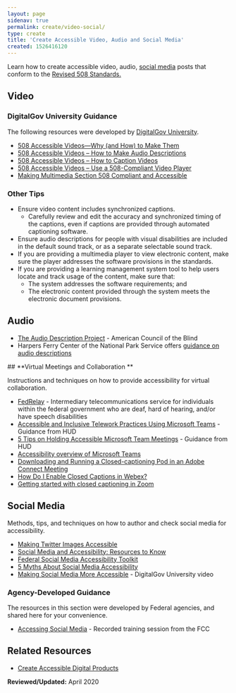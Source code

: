 ```yaml
---
layout: page
sidenav: true
permalink: create/video-social/
type: create
title: 'Create Accessible Video, Audio and Social Media'
created: 1526416120
---
```


Learn how to create accessible video, audio, [social media][1] posts that conform to the [Revised 508 Standards.][2]

<div id="video">
  <h2>
    Video
  </h2>
  
  <h3>
    DigitalGov University Guidance
  </h3>
  
  <p>
    The following resources were developed by <a href="https://digital.gov/digitalgov-university/">DigitalGov University</a>.
  </p>
  
  <ul>
    <li>
      <a href="https://www.digitalgov.gov/2014/06/30/508-accessible-videos-why-and-how-to-make-them/">508 Accessible Videos&mdash;Why (and How) to Make Them</a>
    </li>
    <li>
      <a href="https://www.digitalgov.gov/2014/06/30/508-accessible-videos-how-to-make-audio-descriptions/">508 Accessible Videos &ndash; How to Make Audio Descriptions</a>
    </li>
    <li>
      <a href="https://www.digitalgov.gov/2014/06/30/508-accessible-videos-how-to-caption-videos/">508 Accessible Videos &ndash; How to Caption Videos</a>
    </li>
    <li>
      <a href="https://www.digitalgov.gov/2014/06/30/508-accessible-videos-use-a-508-compliant-video-player/">508 Accessible Videos &ndash; Use a 508-Compliant Video Player</a>
    </li>
    <li>
      <a href="http://www.digitalgov.gov/2013/06/26/making-multimedia-section-508-compliant-and-accessible/">Making Multimedia Section 508 Compliant and Accessible</a>
    </li>
  </ul>
  
  <h3>
    Other Tips
  </h3>
  
  <ul>
    <li>
      Ensure video content includes synchronized captions.<ul>
        <li>
          Carefully review and edit the accuracy and synchronized timing of the captions, even if captions are provided through automated captioning software.
        </li>
      </ul>
    </li>
<li>
      Ensure audio descriptions for people with visual disabilities are included in the default sound track, or as a separate selectable sound track.
    </li>
    <li>
      If you are providing a multimedia player to view electronic content, make sure the player addresses the software provisions in the standards.
    </li>
    <li>
      If you are providing a learning management system tool to help users locate and track usage of the content, make sure that:<ul>
        <li>
          The system addresses the software requirements; and
        </li>
        <li>
          The electronic content provided through the system meets the electronic document provisions.
        </li>
      </ul>
    </li>
  </ul>
</div>

<h2 dir="ltr">
  Audio
</h2>
<ul>
<li>
    <a href="http://acb.org/adp/">The Audio Description Project</a> - American Council of the Blind
</li>

<li>
    Harpers Ferry Center of the National Park Service offers <a href="https://www.nps.gov/subjects/hfc/accessibility.htm">guidance on audio descriptions</a>
</li>
</ul>
## **Virtual Meetings and Collaboration&nbsp;**

Instructions and techniques on how to provide accessibility for virtual collaboration.

  * [FedRelay][3] - Intermediary telecommunications service for individuals within the federal government who are deaf, hard of hearing, and/or have speech disabilities
  * [Accessible and Inclusive Telework Practices Using Microsoft Teams][4] - Guidance from HUD
  * [5 Tips on Holding Accessible Microsoft Team Meetings][5] - Guidance from HUD
  * [Accessibility overview of Microsoft Teams][6]
  * [Downloading and Running a Closed-captioning Pod in an Adobe Connect Meeting][7]
  * [How Do I Enable Closed Captions in Webex?][8]
  * [Getting started with closed captioning in Zoom][9]

<div id="social-media">
  <h2>
    Social Media
  </h2>
  
  <p>
    Methods, tips, and techniques on how to author and check social media for accessibility.
  </p>
  
  <ul>
    <li>
      <a href="https://18f.gsa.gov/2015/03/24/making-twitter-images-more-accessible/">Making Twitter Images Accessible</a>
    </li>
    <li>
      <a href="http://www.digitalgov.gov/2015/01/02/social-media-and-accessibility-resources-to-know/">Social Media and Accessibility: Resources to Know</a>
    </li>
    <li>
      <a href="http://www.digitalgov.gov/resources/federal-social-media-accessibility-toolkit-hackpad/">Federal Social Media Accessibility Toolkit</a>
    </li>
    <li>
      <a href="https://digital.gov/2013/06/26/5-myths-about-social-media-accessibility-2/">5 Myths About Social Media Accessibility</a>
    </li>
    <li>
      <a href="https://www.youtube.com/watch?v=aMlFWIu6rpY&list=PLd9b-GuOJ3nGDIyZsJ5n9XSRxq4rXrO7Q&index=25">Making Social Media More Accessible</a>&nbsp;- DigitalGov University video
    </li>
  </ul>
  
  <h3>
    Agency-Developed Guidance
  </h3>
  
  <p>
    The resources in this section were developed by Federal agencies, and shared here for your convenience.
  </p>
  
  <ul>
    <li>
      <a href="https://www.fcc.gov/events/accessing-social-media">Accessing Social Media</a>&nbsp;- Recorded training session from the FCC
    </li>
  </ul>
</div>

## Related Resources

  * [Create Accessible Digital Products][10]

**Reviewed/Updated:** April 2020


 [1]: #social-media
 [2]: https://www.access-board.gov/guidelines-and-standards/communications-and-it/about-the-ict-refresh/final-rule/text-of-the-standards-and-guidelines
 [3]: https://www.federalrelay.us/
 [4]: https://www.hud.gov/sites/dfiles/OCIO/documents/MSTeams_covid19.pdf
 [5]: https://www.hud.gov/sites/dfiles/OCIO/documents/5Tips_covid19.pdf
 [6]: https://support.office.com/en-us/article/accessibility-overview-of-microsoft-teams-2d4009e7-1300-4766-87e8-7a217496c3d5
 [7]: https://blogs.connectusers.com/connectsupport/downloading-and-running-a-closed-captioning-pod-in-a-connect-meeting/
 [8]: https://help.webex.com/en-us/WBX47352/How-Do-I-Enable-Closed-Captions
 [9]: https://support.zoom.us/hc/en-us/articles/207279736-Getting-started-with-closed-captioning
 [10]: {{site.baseurl}}/create
